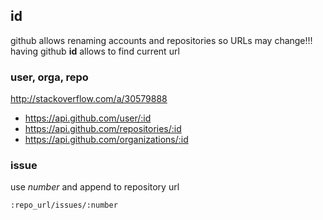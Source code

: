 
## id

github allows renaming accounts and repositories so URLs may change!!!
having github **id** allows to find current url

### user, orga, repo

http://stackoverflow.com/a/30579888

* https://api.github.com/user/:id
* https://api.github.com/repositories/:id
* https://api.github.com/organizations/:id

### issue

use *number* and append to repository url

`:repo_url/issues/:number`
